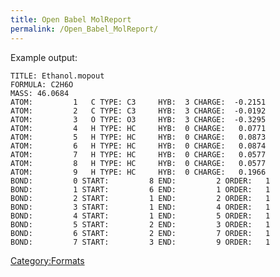 ```yaml
---
title: Open Babel MolReport
permalink: /Open_Babel_MolReport/
---
```


Example output:

    TITLE: Ethanol.mopout
    FORMULA: C2H6O
    MASS: 46.0684
    ATOM:         1   C TYPE: C3     HYB:  3 CHARGE:  -0.2151
    ATOM:         2   C TYPE: C3     HYB:  3 CHARGE:  -0.0192
    ATOM:         3   O TYPE: O3     HYB:  3 CHARGE:  -0.3295
    ATOM:         4   H TYPE: HC     HYB:  0 CHARGE:   0.0771
    ATOM:         5   H TYPE: HC     HYB:  0 CHARGE:   0.0873
    ATOM:         6   H TYPE: HC     HYB:  0 CHARGE:   0.0874
    ATOM:         7   H TYPE: HC     HYB:  0 CHARGE:   0.0577
    ATOM:         8   H TYPE: HC     HYB:  0 CHARGE:   0.0577
    ATOM:         9   H TYPE: HC     HYB:  0 CHARGE:   0.1966
    BOND:         0 START:         8 END:         2 ORDER:   1
    BOND:         1 START:         6 END:         1 ORDER:   1
    BOND:         2 START:         1 END:         2 ORDER:   1
    BOND:         3 START:         1 END:         4 ORDER:   1
    BOND:         4 START:         1 END:         5 ORDER:   1
    BOND:         5 START:         2 END:         3 ORDER:   1
    BOND:         6 START:         2 END:         7 ORDER:   1
    BOND:         7 START:         3 END:         9 ORDER:   1

[Category:Formats](/Category:Formats "wikilink")
